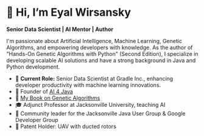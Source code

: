 # 👋 Hi, I’m Eyal Wirsansky

**Senior Data Scientist | AI Mentor | Author**  

I'm passionate about Artificial Intelligence, Machine Learning, Genetic Algorithms, and empowering developers with knowledge. As the author of "Hands-On Genetic Algorithms with Python" (Second Edition), I specialize in developing scalable AI solutions and have a strong background in Java and Python development.

- 🚀 **Current Role:** Senior Data Scientist at Gradle Inc., enhancing developer productivity with machine learning innovations.
- 🌟 Founder of [AI 4 Java](http://www.ai4java.com)
- 📘 [My Book on Genetic Algorithms](https://www.amazon.com/dp/1805123793)
- 🎓 Adjunct Professor at Jacksonville University, teaching AI
- 🧠 Community leader for the Jacksonville Java User Group & Google Developer Group
- 🚀 Patent Holder: UAV with ducted rotors
